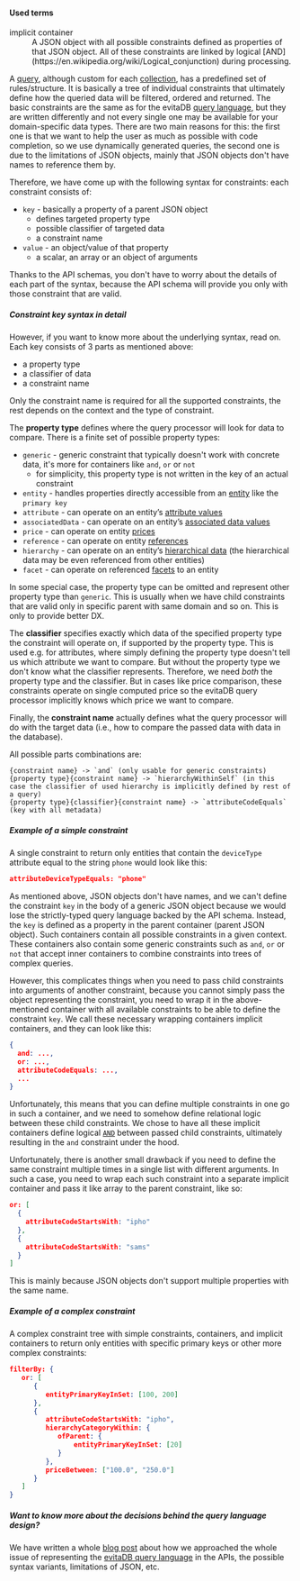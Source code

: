 <UsedTerms>
    <h4>Used terms</h4>
   <dl>
      <dt>implicit container</dt>
      <dd>
         A JSON object with all possible constraints defined as properties of that JSON object. All of these constraints are linked
         by logical [AND](https://en.wikipedia.org/wiki/Logical_conjunction) during processing.
      </dd>
   </dl>
</UsedTerms>

A [query](/documentation/user/en/query/basics.md#grammar), although custom for each [collection](/documentation/user/en/use/data-model.md#collection), has
a predefined set of rules/structure. It is basically a tree of individual constraints that ultimately define how
the queried data will be filtered, ordered and returned.
The basic constraints are the same as for the evitaDB [query language](/documentation/user/en/query/basics.md), but
they are written differently and not every single one may be available for your domain-specific data types. There are two main
reasons for this: the first one is that we want to help the user as much as possible
with code completion, so we use dynamically generated queries, the second one is due to the limitations of JSON
objects, mainly that JSON objects don't have names to reference them by.

Therefore, we have come up with the following syntax for constraints: each constraint consists of:

- `key` - basically a property of a parent JSON object
    - defines targeted property type
    - possible classifier of targeted data
    - a constraint name
- `value` - an object/value of that property
    - a scalar, an array or an object of arguments

Thanks to the API schemas, you don't have to worry about the details of each part of the syntax, because the API schema
will provide you only with those constraint that are valid.

<Note type="info">

<NoteTitle toggles="true">

##### Constraint key syntax in detail
</NoteTitle>

However, if you want to know more about the underlying syntax, read on.
Each key consists of 3 parts as mentioned above:

- a property type
- a classifier of data
- a constraint name

Only the constraint name is required for all the supported constraints, the rest depends on the context and the type of constraint.


The **property type** defines where the query processor will look for data to compare. There is a finite set of possible property types:

- `generic` - generic constraint that typically doesn't work with concrete data, it's more for containers like `and`, `or` or `not`
    - for simplicity, this property type is not written in the key of an actual constraint
- `entity` - handles properties directly accessible from an [entity](/documentation/user/en/use/data-model.md#entity) like the `primary key`
- `attribute` - can operate on an entity’s [attribute values](/documentation/user/en/use/data-model.md#attributes-unique-filterable-sortable-localized)
- `associatedData` - can operate on an entity’s [associated data values](/documentation/user/en/use/data-model.md#associated-data)
- `price` - can operate on entity [prices](/documentation/user/en/use/data-model.md#prices)
- `reference` - can operate on entity [references](/documentation/user/en/use/data-model.md#references)
- `hierarchy` - can operate on an entity’s [hierarchical data](/documentation/user/en/use/data-model.md#hierarchical-placement) (the hierarchical data may be even referenced from other entities)
- `facet` - can operate on referenced [facets](/documentation/user/en/use/data-model.md#references) to an entity

In some special case, the property type can be omitted and represent other property type than `generic`. This is usually
when we have child constraints that are valid only in specific parent with same domain and so on. This is only to provide
better DX.

The **classifier** specifies exactly which data of the specified property type the constraint will operate on, if supported by the
property type. This is used e.g.
for attributes, where simply defining the property type doesn't tell us which attribute we want to compare. But without the property type
we don't know what the classifier represents. Therefore, we need *both* the property type and the classifier. But in cases like price comparison,
these constraints operate on single computed price so the evitaDB query processor implicitly knows which price we want to compare.


Finally, the **constraint name** actually defines what the query processor will do with the target data (i.e., how to compare the passed
data with data in the database).


All possible parts combinations are:
```plain
{constraint name} -> `and` (only usable for generic constraints)
{property type}{constraint name} -> `hierarchyWithinSelf` (in this case the classifier of used hierarchy is implicitly defined by rest of a query)
{property type}{classifier}{constraint name} -> `attributeCodeEquals` (key with all metadata)
```

</Note>

<Note type="example">

<NoteTitle toggles="true">

##### Example of a simple constraint
</NoteTitle>

A single constraint to return only entities that contain the `deviceType` attribute equal to the string `phone` would look like this:
```json
attributeDeviceTypeEquals: "phone"
```

</Note>

As mentioned above, JSON objects don't have names, and we can't define the constraint `key` in the body of a generic JSON object because
we would lose the strictly-typed query language backed by the API schema. Instead, the `key` is defined as a property
in the parent container (parent JSON object). Such containers contain all possible constraints in a given context.
These containers also contain some generic constraints such as `and`, `or` or `not` that accept inner containers to
combine constraints into trees of complex queries.

However, this complicates things when you need to pass child constraints into arguments of another constraint, because you
cannot simply pass the object representing the constraint, you need to wrap it in the above-mentioned container with all available constraints
to be able to define the constraint `key`. We call these necessary wrapping containers <Term name="implicit container">implicit containers</Term>,
and they can look like this:

```json
{
  and: ...,
  or: ...,
  attributeCodeEquals: ...,
  ...
}
```

Unfortunately, this means that you can define multiple constraints in one go in such a container, and we need to somehow define
relational logic between these child constraints. We chose to have all these <Term name="implicit container">implicit containers</Term>
define logical [`AND`](https://en.wikipedia.org/wiki/Logical_conjunction)
between passed child constraints, ultimately resulting in the `and` constraint under the hood.

Unfortunately, there is another small drawback if you need to define the same constraint multiple times in a single list
with different arguments.
In such a case, you need to wrap each such constraint into a separate <Term>implicit container</Term> and pass it like
array to the parent constraint, like so:

```json
or: [
  {
    attributeCodeStartsWith: "ipho"       
  },
  {
    attributeCodeStartsWith: "sams"
  }
]
```

This is mainly because JSON objects don't support multiple properties with the same name.

<Note type="example">

<NoteTitle toggles="true">

##### Example of a complex constraint
</NoteTitle>

A complex constraint tree with simple constraints, containers, and <Term name="implicit container">implicit containers</Term>
to return only entities with specific primary keys or other more complex constraints:
```json
filterBy: {
   or: [
      {
         entityPrimaryKeyInSet: [100, 200]
      },
      {
         attributeCodeStartsWith: "ipho",
         hierarchyCategoryWithin: {
            ofParent: {
                entityPrimaryKeyInSet: [20]
            }
         },
         priceBetween: ["100.0", "250.0"]
      }
   ]
}
```

</Note>

<Note type="info">

<NoteTitle toggles="true">

##### Want to know more about the decisions behind the query language design?
</NoteTitle>

We have written a whole [blog post](https://evitadb.io/blog/02-designing-evita-query-language-for-graphql-api) about how we
approached the whole issue of representing the [evitaDB query language](/documentation/user/en/query/basics.md) in
the APIs, the possible syntax variants, limitations of JSON, etc.

</Note>